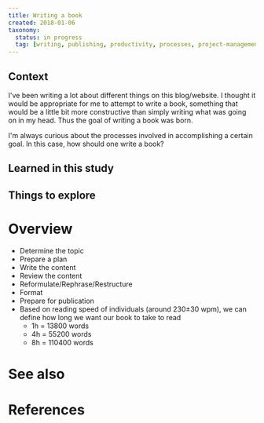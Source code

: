 ```yaml
---
title: Writing a book
created: 2018-01-06
taxonomy:
  status: in progress
  tag: [writing, publishing, productivity, processes, project-management, content-creation]
---
```


## Context
I've been writing a lot about different things on this blog/website. I thought it would be appropriate for me to attempt to write a book, something that would be a little bit more constructive than simply writing what was going on in my head. Thus the goal of writing a book was born.

I'm always curious about the processes involved in accomplishing a certain goal. In this case, how should one write a book?

## Learned in this study

## Things to explore

# Overview
* Determine the topic
* Prepare a plan
* Write the content
* Review the content
* Reformulate/Rephrase/Restructure
* Format
* Prepare for publication
* Based on reading speed of individuals (around 230±30 wpm), we can define how long we want our book to take to read
	* 1h = 13800 words
	* 4h = 55200 words
	* 8h = 110400 words

# See also

# References
